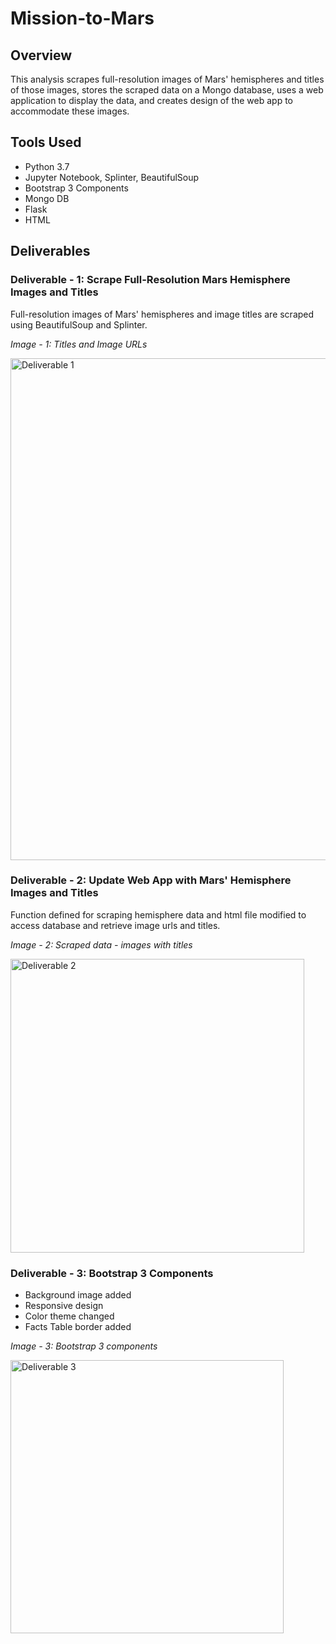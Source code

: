 # Mission-to-Mars

## Overview

This analysis scrapes full-resolution images of Mars' hemispheres and titles of those images, stores the scraped data on a Mongo database, uses a web application to display the data, and creates design of the web app to accommodate these images.

## Tools Used

  - Python 3.7
  - Jupyter Notebook, Splinter, BeautifulSoup
  - Bootstrap 3 Components
  - Mongo DB
  - Flask
  - HTML

## Deliverables

### Deliverable - 1: Scrape Full-Resolution Mars Hemisphere Images and Titles

Full-resolution images of Mars' hemispheres and image titles are scraped using BeautifulSoup and Splinter.

  _Image - 1: Titles and Image URLs_

  <img width="803" alt="Deliverable 1" src="https://user-images.githubusercontent.com/104603128/179652750-45651de9-eaef-4efb-8b40-d6d361de43af.png">


### Deliverable - 2: Update Web App with Mars' Hemisphere Images and Titles

Function defined for scraping hemisphere data and html file modified to access database and retrieve image urls and titles.

  _Image - 2: Scraped data - images with titles_

  <img width="470" alt="Deliverable 2" src="https://user-images.githubusercontent.com/104603128/179653234-04a34ac5-50dd-4442-b260-4e0de0958457.png">

### Deliverable - 3: Bootstrap 3 Components

  - Background image added
  - Responsive design
  - Color theme changed
  - Facts Table border added

  _Image - 3: Bootstrap 3 components_

  <img width="437" alt="Deliverable 3" src="https://user-images.githubusercontent.com/104603128/179653701-d66d5947-a1a3-4246-8856-fadd5c855c45.png">

  

